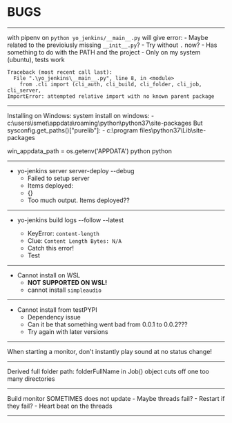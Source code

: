 # BUGS

--------------------------------------------------

with pipenv on `python yo_jenkins/__main__.py` will give error:
    - Maybe related to the previoiusly missing `__init__.py`?
    - Try without `.` now?
    - Has something to do with the PATH and the project
    - Only on my system (ubuntu), tests work
```
Traceback (most recent call last):
  File ".\yo_jenkins\__main__.py", line 8, in <module>
    from .cli import (cli_auth, cli_build, cli_folder, cli_job, cli_server,
ImportError: attempted relative import with no known parent package
```



--------------------------------------------------


Installing on Windows:
system install on windows:
    - c:\users\ismet\appdata\roaming\python\python37\site-packages
But sysconfig.get_paths()["purelib"]:
    - c:\program files\python37\Lib\site-packages


win_appdata_path = os.getenv('APPDATA')
python
python


--------------------------------------------------

- yo-jenkins server server-deploy --debug
    - Failed to setup server
    - Items deployed:
    - {}
    - Too much output. Items deployed??


--------------------------------------------------


- yo-jenkins build logs --follow <JOB> --latest
    - KeyError: `content-length`
    - Clue: `Content Length Bytes: N/A`
    - Catch this error! 
    - Test


--------------------------------------------------


- Cannot install on WSL
    - **NOT SUPPORTED ON WSL!**
    - cannot install `simpleaudio`


--------------------------------------------------


- Cannot install from testPYPI
    - Dependency issue
    - Can it be that something went bad from 0.0.1 to 0.0.2???
    - Try again with later versions


--------------------------------------------------


When starting a monitor, don't instantly play sound
at no status change!


--------------------------------------------------


Derived full folder path: folderFullName
in Job() object cuts off one too many directories


--------------------------------------------------


Build monitor SOMETIMES does not update
    - Maybe threads fail?
    - Restart if they fail?
    - Heart beat on the threads


--------------------------------------------------
